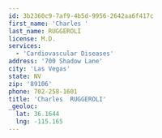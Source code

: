 ```yaml
---
id: 3b2360c9-7af9-4b5d-9956-2642aa6f417c
first_name: 'Charles '
last_name: RUGGEROLI
license: M.D.
services:
  - 'Cardiovascular Diseases'
address: '700 Shadow Lane'
city: 'Las Vegas'
state: NV
zip: '89106'
phone: 702-258-1601
title: 'Charles  RUGGEROLI'
_geoloc:
  lat: 36.1644
  lng: -115.165
---
```

